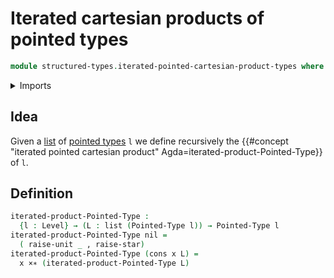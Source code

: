 # Iterated cartesian products of pointed types

```agda
module structured-types.iterated-pointed-cartesian-product-types where
```

<details><summary>Imports</summary>

```agda
open import foundation.dependent-pair-types
open import foundation.unit-type
open import foundation.universe-levels

open import lists.lists

open import structured-types.pointed-cartesian-product-types
open import structured-types.pointed-types
```

</details>

## Idea

Given a [list](lists.lists.md) of
[pointed types](structured-types.pointed-types.md) `l` we define recursively the
{{#concept "iterated pointed cartesian product" Agda=iterated-product-Pointed-Type}}
of `l`.

## Definition

```agda
iterated-product-Pointed-Type :
  {l : Level} → (L : list (Pointed-Type l)) → Pointed-Type l
iterated-product-Pointed-Type nil =
  ( raise-unit _ , raise-star)
iterated-product-Pointed-Type (cons x L) =
  x ×∗ (iterated-product-Pointed-Type L)
```
